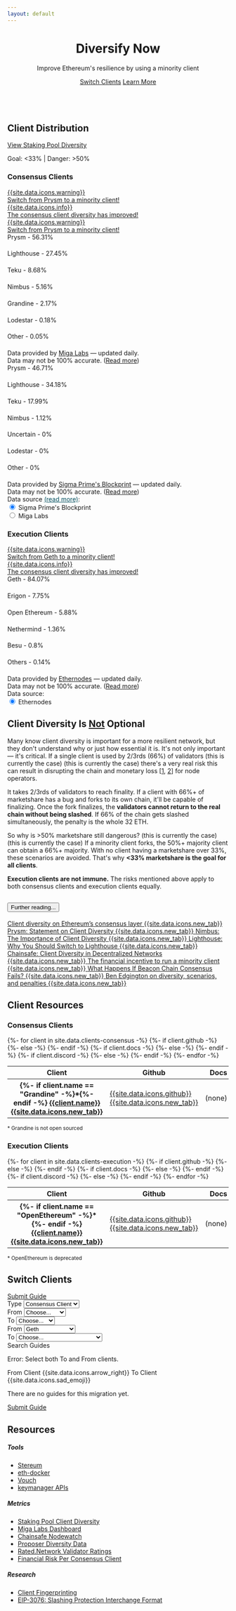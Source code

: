 ```yaml
---
layout: default
---
```



<header class="pb-md-3 pb-lg-5 mb-5 mb-md-0">
 <div class="px-4 py-5 my-4 my-md-5 text-center">
    <h1 class="display-1 fw-bold mt-5">Diversify Now</h1>
    <div class="col-lg-7 mx-auto">
      <p class="h4 fw-normal mb-4">Improve Ethereum's resilience by using a minority client</p>
      <a href="#switch" class="btn btn-dark btn-lg px-4 m-1">Switch Clients</a>
      <a href="#why" class="btn btn-outline-dark btn-lg px-4 m-1">Learn More</a>
    </div>
  </div>
</header>

<!-- Logos -->
<section class="bg-light">
  <div class="container my-5">
    <div class="row text-center">
      <div class="col">
        <img src="/assets/img/consensus-clients/lighthouse-logo.png" alt="" class="my-2 client-logos">
      </div>
      <div class="col">
        <img src="/assets/img/consensus-clients/lodestar-logo-text.png" alt="" class="my-2 client-logos">
      </div>
      <div class="col">
        <img src="/assets/img/consensus-clients/prysm-logo.png" alt="" class="my-2 client-logos">
      </div>
      <div class="col">
        <img src="/assets/img/consensus-clients/nimbus-logo-text.png" alt="" class="my-2 client-logos">
      </div>
      <div class="col">
        <img src="/assets/img/consensus-clients/teku-logo.png" alt="" class="my-2 client-logos">
      </div>
    </div>
    <div class="row text-center mt-2 d-none d-lg-flex">
      <div class="col">
        <img src="/assets/img/execution-clients/besu-text-logo.png" alt="" class="my-2 client-logos">
      </div>
      <div class="col">
        <img src="/assets/img/execution-clients/nethermind-logo.png" alt="" class="my-2 client-logos">
      </div>
      <div class="col">
        <img src="/assets/img/execution-clients/erigon-text-logo.png" alt="" class="my-2 client-logos">
      </div>
      <div class="col">
        <img src="/assets/img/execution-clients/open-ethereum-text-logo.png" alt="" class="my-2 client-logos">
      </div>
      <div class="col">
        <img src="/assets/img/execution-clients/geth-logo.png" alt="" class="my-2 client-logos">
      </div>
    </div>
  </div>
</section>

<!-- Client Distribution -->
<section id="distribution" class="">
  <div class="container py-5 my-5">
    <div class="text-center mb-5">
      <h2 class="h1 fw-bold mb-2 text-center">Client Distribution</h2>
      <a href="https://pools.invis.cloud/" target="_blank" class="btn btn-dark mt-2 mb-3">View Staking Pool Diversity</a>
      <p class="lead">Goal: &#60;33% <span class="mx-2">|</span> Danger: &#62;50%</p>
    </div>
    <div class="row justify-content-evenly">
      <div class="col-12 col-xl-5 col-lg-6 col-md-8 col-sm-12 text-center">
        <div class="card h-100 rounded-3 p-0 p-lg-2">
          <div class="card-body d-flex flex-column p-4">
            <h3 class="p-2 mb-4">Consensus Clients</h3>
            <div id="marketshareAlertsCC">
              <a id="marketshareWarningMigaLabs" href="#why" class="d-none text-decoration-none">
                <div class="alert alert-danger d-flex align-items-center" role="alert">
                  {{site.data.icons.warning}}
                  <div>Switch from <span id="dangerClientsMigaLabs">Prysm</span> to a minority client!</div>
                </div>
              </a>
              <a id="marketshareSuccessCC" href="#why" class="d-none text-decoration-none">
                <div class="alert alert-info d-flex align-items-center" role="alert">
                  {{site.data.icons.info}}
                  <div class="ms-2">The consensus client diversity has improved!</div>
                </div>
              </a>
              <a id="marketshareWarningBlockprint" href="#why" class="d-none text-decoration-none">
                <div class="alert alert-danger d-flex align-items-center" role="alert">
                  {{site.data.icons.warning}}
                  <div>Switch from <span id="dangerClientsBlockprint">Prysm</span> to a minority client!</div>
                </div>
              </a>
            </div>
            <div id="distributionMigaLabs" class="text-start flex-grow-1">
              <div id="distributionBarsMigaLabs">
                <div class="my-2">
                  <label class="form-label my-0 py-0 fw-bold">Prysm - 56.31%</label>
                  <div class="progress position-relative" style="height: 1.3rem;">
                    <div class="progress-bar position-absolute bg-danger" role="progressbar" style="width: 56.31%; height: 1.25rem;" aria-valuenow="56.31" aria-valuemin="0" aria-valuemax="100"></div>
                    <div class="progress-bar bg-trans clientshare-success" role="progressbar" style="width: 33%; height: 1.25rem"></div>
                    <div class="progress-bar bg-trans clientshare-warning" role="progressbar" style="width: 17%; height: 1.25rem"></div>
                    <div class="progress-bar bg-trans clientshare-danger" role="progressbar" style="width: 50%; height: 1.25rem"></div>
                  </div>
                </div>
                <div class="my-2">
                  <label class="form-label my-0 py-0">Lighthouse - 27.45%</label>
                  <div class="progress position-relative" style="height: 1.3rem;">
                    <div class="progress-bar position-absolute bg-success" role="progressbar" style="width: 27.45%; height: 1.25rem;" aria-valuenow="27.45" aria-valuemin="0" aria-valuemax="100"></div>
                    <div class="progress-bar bg-trans clientshare-success" role="progressbar" style="width: 33%; height: 1.25rem"></div>
                    <div class="progress-bar bg-trans clientshare-warning" role="progressbar" style="width: 17%; height: 1.25rem"></div>
                    <div class="progress-bar bg-trans clientshare-danger" role="progressbar" style="width: 50%; height: 1.25rem"></div>
                  </div>
                </div>
                <div class="my-2">
                  <label class="form-label my-0 py-0">Teku - 8.68%</label>
                  <div class="progress position-relative" style="height: 1.3rem;">
                    <div class="progress-bar position-absolute bg-success" role="progressbar" style="width: 8.68%; height: 1.25rem;" aria-valuenow="8.68" aria-valuemin="0" aria-valuemax="100"></div>
                    <div class="progress-bar bg-trans clientshare-success" role="progressbar" style="width: 33%; height: 1.25rem"></div>
                    <div class="progress-bar bg-trans clientshare-warning" role="progressbar" style="width: 17%; height: 1.25rem"></div>
                    <div class="progress-bar bg-trans clientshare-danger" role="progressbar" style="width: 50%; height: 1.25rem"></div>
                  </div>
                </div>
                <div class="my-2">
                  <label class="form-label my-0 py-0">Nimbus - 5.16%</label>
                  <div class="progress position-relative" style="height: 1.3rem;">
                    <div class="progress-bar position-absolute bg-success" role="progressbar" style="width: 5.16%; height: 1.25rem;" aria-valuenow="5.16" aria-valuemin="0" aria-valuemax="100"></div>
                    <div class="progress-bar bg-trans clientshare-success" role="progressbar" style="width: 33%; height: 1.25rem"></div>
                    <div class="progress-bar bg-trans clientshare-warning" role="progressbar" style="width: 17%; height: 1.25rem"></div>
                    <div class="progress-bar bg-trans clientshare-danger" role="progressbar" style="width: 50%; height: 1.25rem"></div>
                  </div>
                </div>
                <div class="my-2">
                  <label class="form-label my-0 py-0">Grandine - 2.17%</label>
                  <div class="progress position-relative" style="height: 1.3rem;">
                    <div class="progress-bar position-absolute bg-success" role="progressbar" style="width: 2.17%; height: 1.25rem;" aria-valuenow="2.17" aria-valuemin="0" aria-valuemax="100"></div>
                    <div class="progress-bar bg-trans clientshare-success" role="progressbar" style="width: 33%; height: 1.25rem"></div>
                    <div class="progress-bar bg-trans clientshare-warning" role="progressbar" style="width: 17%; height: 1.25rem"></div>
                    <div class="progress-bar bg-trans clientshare-danger" role="progressbar" style="width: 50%; height: 1.25rem"></div>
                  </div>
                </div>
                <div class="my-2">
                  <label class="form-label my-0 py-0">Lodestar - 0.18%</label>
                  <div class="progress position-relative" style="height: 1.3rem;">
                    <div class="progress-bar position-absolute bg-success" role="progressbar" style="width: 0.18%; height: 1.25rem;" aria-valuenow="0.18" aria-valuemin="0" aria-valuemax="100"></div>
                    <div class="progress-bar bg-trans clientshare-success" role="progressbar" style="width: 33%; height: 1.25rem"></div>
                    <div class="progress-bar bg-trans clientshare-warning" role="progressbar" style="width: 17%; height: 1.25rem"></div>
                    <div class="progress-bar bg-trans clientshare-danger" role="progressbar" style="width: 50%; height: 1.25rem"></div>
                  </div>
                </div>
                <div class="my-2">
                  <label class="form-label my-0 py-0">Other - 0.05%</label>
                  <div class="progress position-relative" style="height: 1.3rem;">
                    <div class="progress-bar position-absolute bg-success" role="progressbar" style="width: 0.05%; height: 1.25rem;" aria-valuenow="0.05" aria-valuemin="0" aria-valuemax="100"></div>
                    <div class="progress-bar bg-trans clientshare-success" role="progressbar" style="width: 33%; height: 1.25rem"></div>
                    <div class="progress-bar bg-trans clientshare-warning" role="progressbar" style="width: 17%; height: 1.25rem"></div>
                    <div class="progress-bar bg-trans clientshare-danger" role="progressbar" style="width: 50%; height: 1.25rem"></div>
                  </div>
                </div>
              </div>
              <div class="text-center small">
                Data provided by <a href="https://migalabs.es/api-documentation" target="_blank">Miga Labs</a> — updated daily. <br>
                Data may not be 100% accurate. (<a href="/client-fingerprinting">Read more</a>)
              </div>
            </div>
            <div id="distributionBlockprint" class="d-none text-start">
              <div id="distributionBarsBlockprint">
                <div class="my-2">
                  <label class="form-label my-0 py-0 fw-bold">Prysm - 46.71%</label>
                  <div class="progress position-relative" style="height: 1.3rem;">
                    <div class="progress-bar position-absolute bg-danger" role="progressbar" style="width: 46.71%; height: 1.25rem;" aria-valuenow="46.71" aria-valuemin="0" aria-valuemax="100"></div>
                    <div class="progress-bar bg-trans clientshare-success" role="progressbar" style="width: 33%; height: 1.25rem"></div>
                    <div class="progress-bar bg-trans clientshare-warning" role="progressbar" style="width: 17%; height: 1.25rem"></div>
                    <div class="progress-bar bg-trans clientshare-danger" role="progressbar" style="width: 50%; height: 1.25rem"></div>
                  </div>
                </div>
                <div class="my-2">
                  <label class="form-label my-0 py-0">Lighthouse - 34.18%</label>
                  <div class="progress position-relative" style="height: 1.3rem;">
                    <div class="progress-bar position-absolute bg-success" role="progressbar" style="width: 34.18%; height: 1.25rem;" aria-valuenow="34.18" aria-valuemin="0" aria-valuemax="100"></div>
                    <div class="progress-bar bg-trans clientshare-success" role="progressbar" style="width: 33%; height: 1.25rem"></div>
                    <div class="progress-bar bg-trans clientshare-warning" role="progressbar" style="width: 17%; height: 1.25rem"></div>
                    <div class="progress-bar bg-trans clientshare-danger" role="progressbar" style="width: 50%; height: 1.25rem"></div>
                  </div>
                </div>
                <div class="my-2">
                  <label class="form-label my-0 py-0">Teku - 17.99%</label>
                  <div class="progress position-relative" style="height: 1.3rem;">
                    <div class="progress-bar position-absolute bg-success" role="progressbar" style="width: 17.99%; height: 1.25rem;" aria-valuenow="17.99" aria-valuemin="0" aria-valuemax="100"></div>
                    <div class="progress-bar bg-trans clientshare-success" role="progressbar" style="width: 33%; height: 1.25rem"></div>
                    <div class="progress-bar bg-trans clientshare-warning" role="progressbar" style="width: 17%; height: 1.25rem"></div>
                    <div class="progress-bar bg-trans clientshare-danger" role="progressbar" style="width: 50%; height: 1.25rem"></div>
                  </div>
                </div>
                <div class="my-2">
                  <label class="form-label my-0 py-0">Nimbus - 1.12%</label>
                  <div class="progress position-relative" style="height: 1.3rem;">
                    <div class="progress-bar position-absolute bg-success" role="progressbar" style="width: 1.12%; height: 1.25rem;" aria-valuenow="1.12" aria-valuemin="0" aria-valuemax="100"></div>
                    <div class="progress-bar bg-trans clientshare-success" role="progressbar" style="width: 33%; height: 1.25rem"></div>
                    <div class="progress-bar bg-trans clientshare-warning" role="progressbar" style="width: 17%; height: 1.25rem"></div>
                    <div class="progress-bar bg-trans clientshare-danger" role="progressbar" style="width: 50%; height: 1.25rem"></div>
                  </div>
                </div>
                <div class="my-2">
                  <label class="form-label my-0 py-0">Uncertain - 0%</label>
                  <div class="progress position-relative" style="height: 1.3rem;">
                    <div class="progress-bar position-absolute bg-success" role="progressbar" style="width: 0%; height: 1.25rem;" aria-valuenow="0" aria-valuemin="0" aria-valuemax="100"></div>
                    <div class="progress-bar bg-trans clientshare-success" role="progressbar" style="width: 33%; height: 1.25rem"></div>
                    <div class="progress-bar bg-trans clientshare-warning" role="progressbar" style="width: 17%; height: 1.25rem"></div>
                    <div class="progress-bar bg-trans clientshare-danger" role="progressbar" style="width: 50%; height: 1.25rem"></div>
                  </div>
                </div>
                <div class="my-2">
                  <label class="form-label my-0 py-0">Lodestar - 0%</label>
                  <div class="progress position-relative" style="height: 1.3rem;">
                    <div class="progress-bar position-absolute bg-success" role="progressbar" style="width: 0%; height: 1.25rem;" aria-valuenow="0" aria-valuemin="0" aria-valuemax="100"></div>
                    <div class="progress-bar bg-trans clientshare-success" role="progressbar" style="width: 33%; height: 1.25rem"></div>
                    <div class="progress-bar bg-trans clientshare-warning" role="progressbar" style="width: 17%; height: 1.25rem"></div>
                    <div class="progress-bar bg-trans clientshare-danger" role="progressbar" style="width: 50%; height: 1.25rem"></div>
                  </div>
                </div>
                <div class="my-2">
                  <label class="form-label my-0 py-0">Other - 0%</label>
                  <div class="progress position-relative" style="height: 1.3rem;">
                    <div class="progress-bar position-absolute bg-success" role="progressbar" style="width: 0%; height: 1.25rem;" aria-valuenow="0" aria-valuemin="0" aria-valuemax="100"></div>
                    <div class="progress-bar bg-trans clientshare-success" role="progressbar" style="width: 33%; height: 1.25rem"></div>
                    <div class="progress-bar bg-trans clientshare-warning" role="progressbar" style="width: 17%; height: 1.25rem"></div>
                    <div class="progress-bar bg-trans clientshare-danger" role="progressbar" style="width: 50%; height: 1.25rem"></div>
                  </div>
                </div>
              </div>
              <div class="text-center small">
                Data provided by <a href="https://github.com/sigp/blockprint/blob/main/docs/api.md" target="_blank">Sigma Prime's Blockprint</a> — updated daily. <br>
                Data may not be 100% accurate. (<a href="/client-fingerprinting">Read more</a>)
              </div>
            </div>
            <div id="dataSourceOptionsCC" class="mt-4 text-start text-sm-center">
              <div class="alert alert-info" role="alert">
                <div class="me-2 fw-bold">
                  <span>Data source </span>
                  <a href="/client-fingerprinting" style="color: #055160;">(read more)</a>:
                </div>
                <div class="form-check form-check-inline">
                  <input class="form-check-input" type="radio" name="datasourcesCC" id="dataSource2" value="blockprint"  onclick="setDataSources();" checked>
                  <label class="form-check-label" for="dataSource2">Sigma Prime's Blockprint</label>
                </div>
                <div class="form-check form-check-inline">
                  <input class="form-check-input" type="radio" name="datasourcesCC" id="dataSource1" value="migalabs"  onclick="setDataSources();">
                  <label class="form-check-label" for="dataSource1">Miga Labs</label>
                </div>
              </div>
            </div>
          </div>
        </div>
      </div>
      <div class="col-12 col-xl-5 col-lg-6 col-md-8 col-sm-12 mt-5 pt-3 mt-lg-0 pt-lg-0 text-center d-flex flex-column">
        <div class="card h-100 rounded-3 p-0 p-lg-2">
          <div class="card-body d-flex flex-column p-4">
            <h3 class="p-2 mb-4">Execution Clients</h3>
            <div id="marketshareAlertsEC">
              <a id="marketshareWarningEthernodes" href="#why" class="text-decoration-none">
                <div class="alert alert-danger d-flex align-items-center" role="alert">
                  {{site.data.icons.warning}}
                  <div>Switch from <span id="dangerClientsEthernodes">Geth</span> to a minority client!</div>
                </div>
              </a>
              <a id="marketshareSuccessEC" href="#why" class="d-none text-decoration-none">
                <div class="alert alert-info d-flex align-items-center" role="alert">
                  {{site.data.icons.info}}
                  <div class="ms-2">The consensus client diversity has improved!</div>
                </div>
              </a>
            </div>
            <div id="distributionEthernodes" class="text-start flex-grow-1">
              <div id="distributionBarsEthernodes">
                <div class="my-2">
                  <label class="form-label my-0 py-0 fw-bold">Geth - 84.07%</label>
                  <div class="progress position-relative" style="height: 1.3rem;">
                    <div class="progress-bar position-absolute bg-danger" role="progressbar" style="width: 84.07%; height: 1.25rem;" aria-valuenow="84.07" aria-valuemin="0" aria-valuemax="100"></div>
                    <div class="progress-bar bg-trans clientshare-success" role="progressbar" style="width: 33%; height: 1.25rem"></div>
                    <div class="progress-bar bg-trans clientshare-warning" role="progressbar" style="width: 17%; height: 1.25rem"></div>
                    <div class="progress-bar bg-trans clientshare-danger" role="progressbar" style="width: 50%; height: 1.25rem"></div>
                  </div>
                </div>
                <div class="my-2">
                  <label class="form-label my-0 py-0">Erigon - 7.75%</label>
                  <div class="progress position-relative" style="height: 1.3rem;">
                    <div class="progress-bar position-absolute bg-success" role="progressbar" style="width: 7.75%; height: 1.25rem;" aria-valuenow="7.75" aria-valuemin="0" aria-valuemax="100"></div>
                    <div class="progress-bar bg-trans clientshare-success" role="progressbar" style="width: 33%; height: 1.25rem"></div>
                    <div class="progress-bar bg-trans clientshare-warning" role="progressbar" style="width: 17%; height: 1.25rem"></div>
                    <div class="progress-bar bg-trans clientshare-danger" role="progressbar" style="width: 50%; height: 1.25rem"></div>
                  </div>
                </div>
                <div class="my-2">
                  <label class="form-label my-0 py-0">Open Ethereum - 5.88%</label>
                  <div class="progress position-relative" style="height: 1.3rem;">
                    <div class="progress-bar position-absolute bg-success" role="progressbar" style="width: 5.88%; height: 1.25rem;" aria-valuenow="5.88" aria-valuemin="0" aria-valuemax="100"></div>
                    <div class="progress-bar bg-trans clientshare-success" role="progressbar" style="width: 33%; height: 1.25rem"></div>
                    <div class="progress-bar bg-trans clientshare-warning" role="progressbar" style="width: 17%; height: 1.25rem"></div>
                    <div class="progress-bar bg-trans clientshare-danger" role="progressbar" style="width: 50%; height: 1.25rem"></div>
                  </div>
                </div>
                <div class="my-2">
                  <label class="form-label my-0 py-0">Nethermind - 1.36%</label>
                  <div class="progress position-relative" style="height: 1.3rem;">
                    <div class="progress-bar position-absolute bg-success" role="progressbar" style="width: 1.36%; height: 1.25rem;" aria-valuenow="1.36" aria-valuemin="0" aria-valuemax="100"></div>
                    <div class="progress-bar bg-trans clientshare-success" role="progressbar" style="width: 33%; height: 1.25rem"></div>
                    <div class="progress-bar bg-trans clientshare-warning" role="progressbar" style="width: 17%; height: 1.25rem"></div>
                    <div class="progress-bar bg-trans clientshare-danger" role="progressbar" style="width: 50%; height: 1.25rem"></div>
                  </div>
                </div>
                <div class="my-2">
                  <label class="form-label my-0 py-0">Besu - 0.8%</label>
                  <div class="progress position-relative" style="height: 1.3rem;">
                    <div class="progress-bar position-absolute bg-success" role="progressbar" style="width: 0.8%; height: 1.25rem;" aria-valuenow="0.8" aria-valuemin="0" aria-valuemax="100"></div>
                    <div class="progress-bar bg-trans clientshare-success" role="progressbar" style="width: 33%; height: 1.25rem"></div>
                    <div class="progress-bar bg-trans clientshare-warning" role="progressbar" style="width: 17%; height: 1.25rem"></div>
                    <div class="progress-bar bg-trans clientshare-danger" role="progressbar" style="width: 50%; height: 1.25rem"></div>
                  </div>
                </div>
                <div class="my-2">
                  <label class="form-label my-0 py-0">Others - 0.14%</label>
                  <div class="progress position-relative" style="height: 1.3rem;">
                    <div class="progress-bar position-absolute bg-success" role="progressbar" style="width: 0.14%; height: 1.25rem;" aria-valuenow="0.14" aria-valuemin="0" aria-valuemax="100"></div>
                    <div class="progress-bar bg-trans clientshare-success" role="progressbar" style="width: 33%; height: 1.25rem"></div>
                    <div class="progress-bar bg-trans clientshare-warning" role="progressbar" style="width: 17%; height: 1.25rem"></div>
                    <div class="progress-bar bg-trans clientshare-danger" role="progressbar" style="width: 50%; height: 1.25rem"></div>
                  </div>
                </div>
              </div>
              <div class="text-center small">
                Data provided by <a href="https://ethernodes.org" target="_blank">Ethernodes</a> — updated daily. <br>
                Data may not be 100% accurate. (<a href="/client-fingerprinting">Read more</a>)
              </div>
            </div>
            <div id="dataSourceOptionsEC" class="mt-4 text-start text-sm-center">
              <div class="alert alert-info" role="alert">
                <div class="me-2 fw-bold">Data source:</div>
                <div class="form-check form-check-inline">
                  <input class="form-check-input" type="radio" name="datasourcesEC" id="dataSourceEC1" value="ethernodes"  onclick="setDataSources();" checked>
                  <label class="form-check-label" for="dataSource1">Ethernodes</label>
                </div>
              </div>
            </div>
          </div>
        </div>
      </div>
    </div>
  </div>
</section>

<!-- Why Client Diversity -->
<section id="why" class="bg-light">
  <div class="container py-5 my-5">
    <h2 class="h1 fw-bold mb-3 text-center">Client Diversity Is <u>Not</u> Optional</h2>
    <div class="row justify-content-center mt-4">
      <div class="col col-lg-10">
        <p class="mb-4">Many know client diversity is important for a more resilient network, but they don't understand why or just how essential it is. It's not only important &#8212; <span class="fw-bold fst-italic">it's critical</span>. If a single client is used by 2/3rds (66%) of validators <span id="extremeMajorityMsgMigaLabs" class="d-none text-danger fw-bold text-decoration-underline">(this is currently the case) </span><span id="extremeMajorityMsgBlockprint" class="d-none text-danger fw-bold text-decoration-underline">(this is currently the case) </span>there's a very real risk this can result in disrupting the chain and monetary loss [<a href="https://www.slashed.info/" target="_blank">1</a>, <a href="https://twitter.com/_crypto_crack/status/1504459918539120643" target="_blank">2</a>] for node operators.</p>
        <p class="mb-4">It takes 2/3rds of validators to reach finality. If a client with 66%+ of marketshare has a bug and forks to its own chain, it'll be capable of finalizing. Once the fork finalizes, the <strong>validators cannot return to the real chain without being slashed</strong><!--  or exiting and watching their funds drain while in queue -->. If 66% of the chain gets slashed simultaneously, the penalty is the whole 32 ETH.</p>
        <p class="mb-4">So why is >50% marketshare still dangerous? <span id="majorityMsgMigaLabs" class="d-none text-danger fw-bold text-decoration-underline">(this is currently the case)</span><span id="majorityMsgBlockprint" class="d-none text-danger fw-bold text-decoration-underline">(this is currently the case)</span> If a minority client forks, the 50%+ majority client can obtain a 66%+ majority. With no client having a marketshare over 33%, these scenarios are avoided. That's why <strong>&#60;33% marketshare is the goal for all clients</strong>.</p>
        <p><strong>Execution clients are not immune.</strong> The risks mentioned above apply to both consensus clients and execution clients equally.</p>
      </div>
    </div>
    <div class="row justify-content-center mt-2">
      <div class="col col-lg-6 col-md-8 text-center">
        <div class="accordion" id="furtherReading">
          <div class="accordion-item">
            <h2 class="accordion-header" id="furtherReadingHeader">
              <button class="accordion-button collapsed" type="button" data-bs-toggle="collapse" data-bs-target="#collapseFurtherReading" aria-expanded="false" aria-controls="collapseFurtherReading">
                Further reading...
              </button>
            </h2>
            <div id="collapseFurtherReading" class="accordion-collapse collapse" aria-labelledby="furtherReadingHeader" data-bs-parent="#furtherReading">
              <div class="accordion-body text-start">
                <a class="d-block my-2 link-dark text-capitalize" target="_blank"
                    href="https://mirror.xyz/jmcook.eth/S7ONEka_0RgtKTZ3-dakPmAHQNPvuj15nh0YGKPFriA">
                    Client diversity on Ethereum’s consensus layer {{site.data.icons.new_tab}}
                </a>
                <a class="d-block my-2 link-dark text-capitalize" target="_blank"
                    href="https://medium.com/prysmatic-labs/prysmatic-labs-statement-on-client-diversity-c0e3c2f05671">
                    Prysm: Statement on Client Diversity {{site.data.icons.new_tab}}
                </a>
                <a class="d-block my-2 link-dark text-capitalize" target="_blank"
                    href="https://our.status.im/the-importance-of-client-diversity/">
                    Nimbus: The Importance of Client Diversity {{site.data.icons.new_tab}}
                </a>
                <a class="d-block my-2 link-dark text-capitalize" target="_blank"
                    href="https://lighthouse.sigmaprime.io/switch-to-lighthouse.html">
                    Lighthouse: Why You Should Switch to Lighthouse {{site.data.icons.new_tab}}
                </a>
                <a class="d-block my-2 link-dark text-capitalize" target="_blank"
                    href="https://medium.com/chainsafe-systems/on-client-diversity-in-decentralized-networks-848aeedfb49d">
                    Chainsafe: Client Diversity in Decentralized Networks {{site.data.icons.new_tab}}
                </a>
                <a class="d-block my-2 link-dark text-capitalize" target="_blank"
                    href="https://www.reddit.com/r/ethstaker/comments/ptm04i/the_financial_incentive_to_run_a_minority_client/">
                    The financial incentive to run a minority client {{site.data.icons.new_tab}}
                </a>
                <a class="d-block my-2 link-dark text-capitalize" target="_blank"
                    href="https://www.symphonious.net/2021/09/23/what-happens-if-beacon-chain-consensus-fails/">
                    What Happens If Beacon Chain Consensus Fails? {{site.data.icons.new_tab}}
                </a>
                <a class="d-block my-2 link-dark text-capitalize" target="_blank"
                    href="https://upgrading-ethereum.info/altair/part2/incentives/diversity">
                    Ben Edgington on diversity, scenarios, and penalties {{site.data.icons.new_tab}}
                </a>
              </div>
            </div>
          </div>
        </div>
      </div>
    </div>
  </div>
</section>

<!-- Client Resources -->
<section id="clients" class="">
  <div class="container py-5 my-5">
    <div class="text-center mb-5">
      <h2 class="h1 fw-bold mb-2">Client Resources</h2>
    </div>
    <div class="row justify-content-evenly mt-4">
      <div class="col col-xxl-8 col-xl-9 col-lg-10 col-md-11 ttext-center">
        <h3 class="mb-3">Consensus Clients</h3>
        <div class="table-responsive">
          <table class="table table-bordered">
            <thead class="table-light">
              <tr>
                <th scope="col" style="min-width: 8rem;">Client</th>
                <th scope="col">Github</th>
                <th scope="col" style="min-width: 3.8rem;">Docs</th>
                <th scope="col">Discord</th>
                <th scope="col">Support</th>
              </tr>
            </thead>
            <tbody>
              {%- for client in site.data.clients-consensus -%}
                <tr>
                  <th scope="row">
                    {%- if client.name == "Grandine" -%}*{%- endif -%}
                    <a href="{{client.link}}" class="link-dark" target="_blank">
                      {{client.name}}
                      {{site.data.icons.new_tab}}
                    </a>
                  </th>
                  {%- if client.github -%}
                    <td>
                      <a href="{{client.github}}" class="text-decoration-none link-dark" target="_blank">
                        {{site.data.icons.github}}
                        {{site.data.icons.new_tab}}
                      </a>
                    </td>
                  {%- else -%}
                    <td>(none)</td>
                  {%- endif -%}
                  {%- if client.docs -%}
                    <td>
                      <a href="{{client.docs}}" class="text-decoration-none link-dark" target="_blank">
                        {{site.data.icons.docs}}
                        {{site.data.icons.new_tab}}
                      </a>
                    </td>
                  {%- else -%}
                    <td>(none)</td>
                  {%- endif -%}
                  {%- if client.discord -%}
                    <td>
                      <a href="{{client.discord}}" class="text-decoration-none link-dark" target="_blank">
                        {{site.data.icons.discord}}
                        {{site.data.icons.new_tab}}
                      </a>
                    </td>
                  {%- else -%}
                    <td>(none)</td>
                  {%- endif -%}
                  <td>{{client.support}}</td>
                </tr>
              {%- endfor -%}
            </tbody>
          </table>
        </div>
        <div class="text-center">
          <small>* Grandine is not open sourced</small>
        </div>
      </div>
      <div class="col col-xxl-8 col-xl-9 col-lg-10 col-md-11 ttext-center mt-5 ppt-3 mmt-md-0 ppt-md-0">
        <h3 class="mb-3">Execution Clients</h3>
        <div class="table-responsive">
          <table class="table table-bordered">
            <thead class="table-light">
              <tr>
                <th scope="col" style="min-width: 8rem;">Client</th>
                <th scope="col">Github</th>
                <th scope="col" style="min-width: 3.8rem;">Docs</th>
                <th scope="col">Discord</th>
                <th scope="col">Support</th>
              </tr>
            </thead>
            <tbody>
              {%- for client in site.data.clients-execution -%}
                <tr>
                  <th scope="row">
                    {%- if client.name == "OpenEthereum" -%}*{%- endif -%}
                    <a href="{{client.link}}" class="link-dark" target="_blank">
                      {{client.name}}
                      {{site.data.icons.new_tab}}
                    </a>
                  </th>
                  {%- if client.github -%}
                    <td>
                      <a href="{{client.github}}" class="text-decoration-none link-dark" target="_blank">
                        {{site.data.icons.github}}
                        {{site.data.icons.new_tab}}
                      </a>
                    </td>
                  {%- else -%}
                    <td>(none)</td>
                  {%- endif -%}
                  {%- if client.docs -%}
                    <td>
                      <a href="{{client.docs}}" class="text-decoration-none link-dark" target="_blank">
                        {{site.data.icons.docs}}
                        {{site.data.icons.new_tab}}
                      </a>
                    </td>
                  {%- else -%}
                    <td>(none)</td>
                  {%- endif -%}
                  {%- if client.discord -%}
                    <td>
                      <a href="{{client.discord}}" class="text-decoration-none link-dark" target="_blank">
                        {{site.data.icons.discord}}
                        {{site.data.icons.new_tab}}
                      </a>
                    </td>
                  {%- else -%}
                    <td>(none)</td>
                  {%- endif -%}
                  <td>{{client.support}}</td>
                </tr>
              {%- endfor -%}
            </tbody>
          </table>
        </div>
        <div class="text-center">
          <small>* OpenEthereum is deprecated</small>
        </div>
      </div>
    </div>
  </div>
</section>

<!-- Switch Clients -->
<section id="switch" class="bg-light">
  <div class="container py-5 my-5">
    <h2 class="h1 fw-bold mb-3 text-center">Switch Clients</h2>
    <div class="text-center">
      <a href="/contribute/" class="btn btn-outline-dark btn-sm px-4 m-1">Submit Guide</a>
    </div>
    <div class="row justify-content-center mt-4">
      <div class="col col-lg-6 col-md-8">
        <div class="input-group mb-3">
          <label class="input-group-text" for="typeSelect">Type</label>
          <select class="form-select" id="typeSelect" onchange="setSwitchType()">
            <option value="consensus" selected>Consensus Client</option>
            <option value="execution">Execution Client</option>
            <!-- <option value="execution" disabled>Execution Client (coming soon&#8482;)</option> -->
          </select>
        </div>
      </div>
    </div>
    <!-- Consensus Clients - From -->
    <div id="switchFromConsensus" class="row justify-content-center mt-3">
      <div class="col col-lg-6 col-md-8">
        <div class="input-group mb-3">
          <label class="input-group-text" for="fromSelectCC">From</label>
          <select class="form-select" id="fromSelectCC" onchange="preventDoubleClientSelect('fromSelect')">
            <option value="none" selected disabled hidden>Choose...</option>
            <option value="blank">Fresh Install</option>
            <option value="lighthouse">Lighthouse</option>
            <option value="lodestar">Lodestar</option>
            <option value="nimbus">Nimbus</option>
            <option value="prysm">Prysm</option>
            <option value="teku">Teku</option>
            <option value="grandine">Grandine</option>
          </select>
        </div>
      </div>
    </div>
    <!-- Consensus Clients - To -->
    <div id="switchToConsensus" class="row justify-content-center">
      <div class="col col-lg-6 col-md-8">
        <div class="input-group mb-3">
          <label class="input-group-text" for="toSelectCC">To</label>
          <select class="form-select" id="toSelectCC" onchange="preventDoubleClientSelect('toSelect')">
            <option value="none" selected disabled hidden>Choose...</option>
            <option value="lighthouse">Lighthouse</option>
            <option value="lodestar">Lodestar</option>
            <option value="nimbus">Nimbus</option>
            <option value="prysm">Prysm</option>
            <option value="teku">Teku</option>
            <option value="grandine">Grandine</option>
          </select>
        </div>
      </div>
    </div>
    <!-- Execution Clients - From -->
    <div id="switchFromExecution" class="d-none row justify-content-center mt-3">
      <div class="col col-lg-6 col-md-8">
        <div class="input-group mb-3">
          <label class="input-group-text" for="fromSelectEC">From</label>
          <select class="form-select" id="fromSelectEC" onchange="preventDoubleClientSelect('fromSelect')">
            <option value="none" disabled hidden>Choose...</option>
            <option value="blank">Fresh Install</option>
            <option value="geth" selected>Geth</option>
            <option value="openethereum">Open Ethereum</option>
            <option value="erigon">Erigon</option>
            <option value="nethermind">Nethermind</option>
            <option value="besu">Besu</option>
          </select>
        </div>
      </div>
    </div>
    <!-- Execution Clients - To -->
    <div id="switchToExecution" class="d-none row justify-content-center">
      <div class="col col-lg-6 col-md-8">
        <div class="input-group mb-3">
          <label class="input-group-text" for="toSelectEC">To</label>
          <select class="form-select" id="toSelectEC" onchange="preventDoubleClientSelect('toSelect')">
            <option value="none" selected disabled hidden>Choose...</option>
            <option value="geth">Geth</option>
            <option value="openethereum" disabled>Open Ethereum (deprecated)</option>
            <option value="erigon">Erigon</option>
            <option value="nethermind">Nethermind</option>
            <option value="besu">Besu</option>
          </select>
        </div>
      </div>
    </div>
    <div class="row justify-content-center mt-2">
      <div class="col col-lg-6 col-md-8">
        <div class="text-center">
          <a onclick="getGuides()" class="btn btn-dark btn-lg px-4 m-1">Search Guides</a>
        </div>
      </div>
    </div>
    <div class="row justify-content-center">
      <div class="col col-lg-8 col-md-10">
        <div id="error" class="text-center mt-4 d-none">
          <p class="my-2 text-danger fw-bold">Error: Select both To and From clients.</p>
        </div>
        <div id="migrationPath" class="text-center my-4 d-none">
          <span class="d-block text-muted">
            <span id="fromClient">From Client</span>
            <span class="mx-2">{{site.data.icons.arrow_right}}</span>
            <span id="toClient">To Client</span>
          </span>
        </div>
        <div id="noGuides" class="text-center mt-4 d-none">
          {{site.data.icons.sad_emoji}}
          <p class="my-2">There are no guides for this migration yet.</p>
          <!-- <a href="/contribute/" class="btn btn-primary btn-sm px-4 m-1">Submit one for a bounty!</a> -->
          <a href="/contribute/" class="btn btn-primary btn-sm px-4 m-1">Submit Guide</a>
        </div>
        <div id="guideList" class="text-center mt-4 d-none">
          <!-- Populated w/ JS based on matching results from _data/migration-guides.yml -->
        </div>
      </div>
    </div>
  </div>
</section>

<!-- Resources -->
<section id="resources" class="">
  <div class="container py-5 my-5 px-4">
    <h2 class="h1 fw-bold mb-3 text-center">Resources</h2>
    <div class="row justify-content-start justify-content-lg-center mt-4">
      <div class="col-12 col-sm-6 col-lg-4 col-xl-3 mt-4">
        <h5>Tools</h5>
        <ul class="">
          <li class="mb-2">
            <a href="https://stereum.net/" target="_blank" class="p-0 text-muted text-capitalize">Stereum</a>
          </li>
          <li class="mb-2">
            <a href="https://eth-docker.net/" target="_blank" class="p-0 text-muted text-capitalize">eth-docker</a>
          </li>
          <li class="mb-2">
            <a href="https://github.com/attestantio/vouch" target="_blank" class="p-0 text-muted text-capitalize">Vouch</a>
          </li>
          <li class="mb-2">
            <a href="https://github.com/ethereum/keymanager-APIs" target="_blank" class="p-0 text-muted text-capitalize">keymanager APIs</a>
          </li>
        </ul>
      </div>
      <div class="col-12 col-sm-6 col-lg-4 col-xl-3 mt-4">
        <h5>Metrics</h5>
        <ul class="">
          <li class="mb-2">
            <a href="https://pools.invis.cloud/" target="_blank" class="p-0 text-muted text-capitalize">Staking Pool Client Diversity</a>
          </li>
          <li class="mb-2">
            <a href="https://migalabs.es/crawler/dashboard" target="_blank" class="p-0 text-muted text-capitalize">Miga Labs Dashboard</a>
          </li>
          <li class="mb-2">
            <a href="https://www.nodewatch.io/" target="_blank" class="p-0 text-muted text-capitalize">Chainsafe Nodewatch</a>
          </li>
          <li class="mb-2">
            <a href="https://github.com/sigp/blockprint/blob/main/docs/api.md" target="_blank" class="p-0 text-muted text-capitalize">Proposer Diversity Data</a>
          </li>
          <li class="mb-2">
            <a href="https://www.rated.network/" target="_blank" class="p-0 text-muted text-capitalize">Rated.Network Validator Ratings</a>
          </li>
          <li class="mb-2">
            <a href="https://www.slashed.info/" target="_blank" class="p-0 text-muted text-capitalize">Financial Risk Per Consensus Client</a>
          </li>
        </ul>
      </div>
      <div class="col-12 col-sm-6 col-lg-4 col-xl-3 mt-4">
        <h5>Research</h5>
        <ul class="">
          <li class="mb-2">
            <a href="https://twitter.com/sproulM_/status/1440512518242197516" target="_blank" class="p-0 text-muted text-capitalize">Client Fingerprinting</a>
          </li>
          <li class="mb-2">
            <a href="https://eips.ethereum.org/EIPS/eip-3076" target="_blank" class="p-0 text-muted text-capitalize">EIP-3076: Slashing Protection Interchange Format</a>
          </li>
        </ul>
      </div>
    </div>
  </div>
</section>

